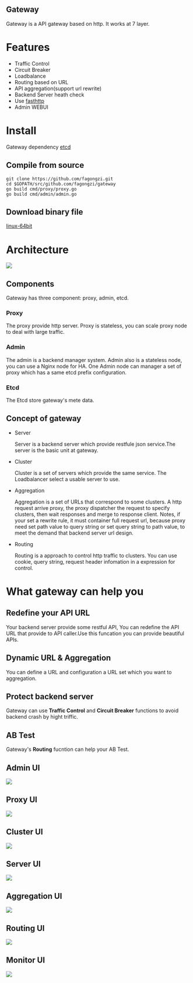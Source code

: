 Gateway
-------
Gateway is a API gateway based on http. It works at 7 layer.

# Features
* Traffic Control
* Circuit Breaker
* Loadbalance
* Routing based on URL
* API aggregation(support url rewrite)
* Backend Server heath check
* Use [fasthttp](https://github.com/valyala/fasthttp)
* Admin WEBUI

# Install
Gateway dependency [etcd](https://github.com/coreos/etcd)

## Compile from source
```
git clone https://github.com/fagongzi.git
cd $GOPATH/src/github.com/fagongzi/gateway
go build cmd/proxy/proxy.go
go build cmd/admin/admin.go
```

## Download binary file
[linux-64bit](http://7xtbpp.com1.z0.glb.clouddn.com/gateway-linux64.tar.gz)

# Architecture
![](./images/arch.png)

## Components
Gateway has three component: proxy, admin, etcd.

### Proxy
The proxy provide http server. Proxy is stateless, you can scale proxy node to deal with large traffic.

### Admin 
The admin is a backend manager system. Admin also is a stateless node, you can use a Nginx node for HA. One Admin node can manager a set of proxy which has a same etcd prefix configuration.

### Etcd
The Etcd store gateway's mete data.

## Concept of gateway

* Server

  Server is a backend server which provide restfule json service.The server is the basic unit at gateway.

* Cluster

  Cluster is a set of servers which provide the same service. The Loadbalancer select a usable server to use.

* Aggregation

  Aggregation is a set of URLs that correspond to some clusters. A http request arrive proxy, the proxy dispatcher the request to specify clusters, then wait responses and merge to response client.
Notes, if your set a rewrite rule, it must container full request url, because proxy need set path value to query string or set query string to path value, to meet the demand that backend server url design. 

* Routing

  Routing is a approach to control http traffic to clusters. You can use cookie, query string, request header infomation in a expression for control.

# What gateway can help you
## Redefine your API URL
Your backend server provide some restful API, You can redefine the API URL that provide to API caller.Use this funcation you can provide beautiful APIs.  

## Dynamic URL & Aggregation
You can define a URL and configuration a URL set which you want to aggregation.

## Protect backend server
Gateway can use **Traffic Control** and **Circuit Breaker** functions to avoid backend crash by hight triffic.

## AB Test
Gateway's **Routing** fucntion can help your AB Test.

## Admin UI
![](./images/dashboard.png)

## Proxy UI
![](./images/proxy.png)

## Cluster UI
![](./images/cluster.png)

## Server UI
![](./images/server.png)

## Aggregation UI
![](./images/aggregations.png)

## Routing UI
![](./images/routing.png)

## Monitor UI
![](./images/metries.png)